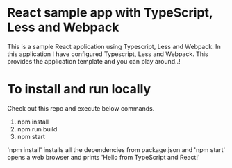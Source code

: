 # React sample app with TypeScript, Less and Webpack

This is a sample React application using Typescript, Less and Webpack. In this application I have configured Typescript, Less and Webpack. This provides the application template and you can play around..!

# To install and run locally
Check out this repo and execute below commands.

1. npm install
2. npm run build
3. npm start

'npm install' installs all the dependencies from package.json and 'npm start' opens a web browser and prints 'Hello from TypeScript and React!'

